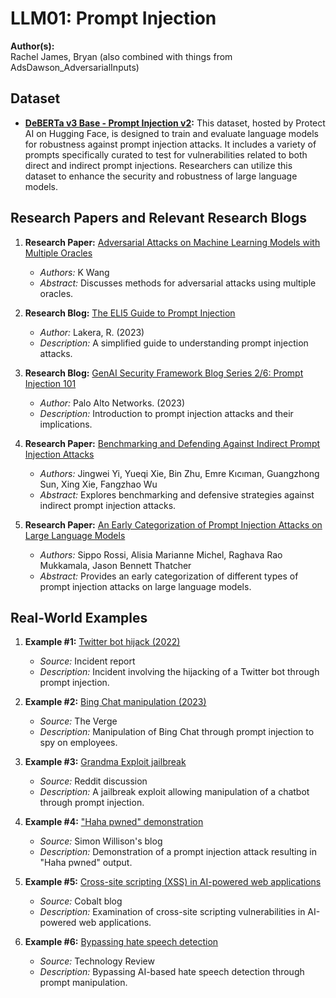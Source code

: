 # LLM01: Prompt Injection

**Author(s):**  
Rachel James, Bryan (also combined with things from AdsDawson_AdversarialInputs)

## Dataset
- **[DeBERTa v3 Base - Prompt Injection v2](https://huggingface.co/protectai/deberta-v3-base-prompt-injection-v2):** This dataset, hosted by Protect AI on Hugging Face, is designed to train and evaluate language models for robustness against prompt injection attacks. It includes a variety of prompts specifically curated to test for vulnerabilities related to both direct and indirect prompt injections. Researchers can utilize this dataset to enhance the security and robustness of large language models.

## Research Papers and Relevant Research Blogs
1. **Research Paper:** [Adversarial Attacks on Machine Learning Models with Multiple Oracles](https://www.ijcai.org/proceedings/2019/0925.pdf)
   - _Authors:_  K Wang
   - _Abstract:_ Discusses methods for adversarial attacks using multiple oracles.

2. **Research Blog:** [The ELI5 Guide to Prompt Injection](https://www.lakera.ai/blog/guide-to-prompt-injection)
   - _Author:_ Lakera, R. (2023)
   - _Description:_ A simplified guide to understanding prompt injection attacks.

3. **Research Blog:** [GenAI Security Framework Blog Series 2/6: Prompt Injection 101](https://live.paloaltonetworks.com/t5/community-blogs/genai-security-framework-blog-series-2-6-prompt-injection-101/ba-p/590862)
   - _Author:_ Palo Alto Networks. (2023)
   - _Description:_ Introduction to prompt injection attacks and their implications.

4. **Research Paper:** [Benchmarking and Defending Against Indirect Prompt Injection Attacks](https://arxiv.org/html/2312.14197v2)
   - _Authors:_ Jingwei Yi, Yueqi Xie, Bin Zhu, Emre Kıcıman, Guangzhong Sun, Xing Xie, Fangzhao Wu
   - _Abstract:_ Explores benchmarking and defensive strategies against indirect prompt injection attacks.

5. **Research Paper:** [An Early Categorization of Prompt Injection Attacks on Large Language Models](https://arxiv.org/abs/2402.00898)
   - _Authors:_ Sippo Rossi, Alisia Marianne Michel, Raghava Rao Mukkamala, Jason Bennett Thatcher
   - _Abstract:_ Provides an early categorization of different types of prompt injection attacks on large language models.

## Real-World Examples
1. **Example #1:** [Twitter bot hijack (2022)](https://incidentdatabase.ai/cite/352/)
   - _Source:_ Incident report
   - _Description:_ Incident involving the hijacking of a Twitter bot through prompt injection.

2. **Example #2:** [Bing Chat manipulation (2023)](https://www.theverge.com/2023/2/15/23599072/microsoft-ai-bing-personality-conversations-spy-employees-webcams)
   - _Source:_ The Verge
   - _Description:_ Manipulation of Bing Chat through prompt injection to spy on employees.

3. **Example #3:** [Grandma Exploit jailbreak](https://www.reddit.com/r/ChatGPT/comments/12sn0kk/grandma_exploit/?rdt=63684)
   - _Source:_ Reddit discussion
   - _Description:_ A jailbreak exploit allowing manipulation of a chatbot through prompt injection.

4. **Example #4:** ["Haha pwned" demonstration](https://simonwillison.net/2022/Sep/12/prompt-injection/)
   - _Source:_ Simon Willison's blog
   - _Description:_ Demonstration of a prompt injection attack resulting in "Haha pwned" output.

5. **Example #5:** [Cross-site scripting (XSS) in AI-powered web applications](https://www.cobalt.io/blog/prompt-injection-attacks)
   - _Source:_ Cobalt blog
   - _Description:_ Examination of cross-site scripting vulnerabilities in AI-powered web applications.

6. **Example #6:** [Bypassing hate speech detection](https://www.technologyreview.com/2021/06/04/1025742/ai-hate-speech-moderation/)
   - _Source:_ Technology Review
   - _Description:_ Bypassing AI-based hate speech detection through prompt manipulation.
